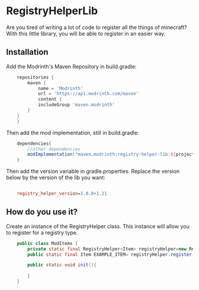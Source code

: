 # RegistryHelperLib

Are you tired of writing a lot of code to register all the things of minecraft?  
With this little library, you will be able to register in an easier way.

## Installation

Add the Modrinth's Maven Repository in build.gradle:
```groovy
    repositories {
        maven {
		    name = 'Modrinth'
		    url = 'https://api.modrinth.com/maven'
		    content {
			includeGroup 'maven.modrinth'
		}
	}
    }
```
Then add the mod implementation, still in build.gradle:

```groovy
    dependencies{
        //other dependencies
        modImplementation("maven.modrinth:registry-helper-lib:${project.registry_helper_version}")
    }
```

Then add the version variable in gradle.properties. Replace the version below by the version of the lib you want:
```ini

    registry_helper_version=1.0.0+1.21
```

## How do you use it?
Create an instance of the RegistryHelper class. This instance will allow you to register for a registry type.
```java
    public class ModItems {
        private static final RegistryHelper<Item> registryHelper=new RegistryHelper<>(Registries.ITEM,ExampleMod.MOD_ID);
        public static final Item EXAMPLE_ITEM= registryHelper.register("name",new Item(new Item.Settings()));

        public static void init(){
        
        }
    }
```
</div>

